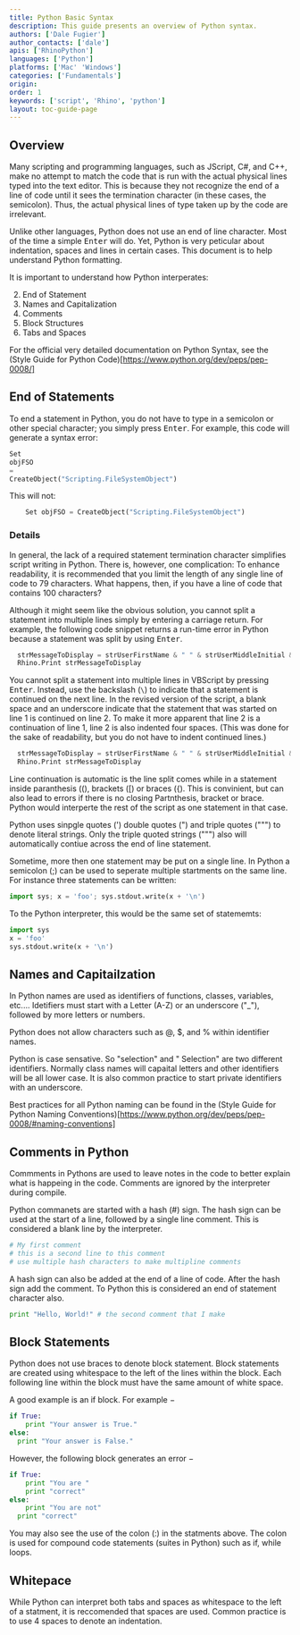 ```yaml
---
title: Python Basic Syntax
description: This guide presents an overview of Python syntax.
authors: ['Dale Fugier']
author_contacts: ['dale']
apis: ['RhinoPython']
languages: ['Python']
platforms: ['Mac' 'Windows']
categories: ['Fundamentals']
origin:
order: 1
keywords: ['script', 'Rhino', 'python']
layout: toc-guide-page
---
```


 
## Overview

Many scripting and programming languages, such as JScript, C#, and C++, make no attempt to match the code that is run with the actual physical lines typed into the text editor.  This is because they not recognize the end of a line of code until it sees the termination character (in these cases, the semicolon).  Thus, the actual physical lines of type taken up by the code are irrelevant.

Unlike other languages, Python does not use an end of line character. Most of the time a simple <kbd>Enter</kbd> will do. Yet, Python is very peticular about indentation, spaces and lines in certain cases.  This document is to help understand Python formatting. 

It is important to understand how Python interperates:

2. End of Statement
1. Names and Capitalization
2. Comments
3. Block Structures
4. Tabs and Spaces

For the official very detailed documentation on Python Syntax, see the (Style Guide for Python Code)[https://www.python.org/dev/peps/pep-0008/]

## End of Statements

To end a statement in Python, you do not have to type in a semicolon or other special character; you simply press <kbd>Enter</kbd>.  For example, this code will generate a syntax error:

```python
Set
objFSO
=
CreateObject("Scripting.FileSystemObject")
```

This will not:

```python
	Set objFSO = CreateObject("Scripting.FileSystemObject")
```

### Details

In general, the lack of a required statement termination character simplifies script writing in Python.  There is, however, one complication: To enhance readability, it is recommended that you limit the length of any single line of code to 79 characters.  What happens, then, if you have a line of code that contains 100 characters?

Although it might seem like the obvious solution, you cannot split a statement into multiple lines simply by entering a carriage return. For example, the following code snippet returns a run-time error in Python because a statement was split by using <kbd>Enter</kbd>.

```python
  strMessageToDisplay = strUserFirstName & " " & strUserMiddleInitial & " " & strUserLastName
  Rhino.Print strMessageToDisplay
```

You cannot split a statement into multiple lines in VBScript by pressing <kbd>Enter</kbd>. Instead, use the backslash (`\`) to indicate that a statement is continued on the next line.  In the revised version of the script, a blank space and an underscore indicate that the statement that was started on line 1 is continued on line 2.  To make it more apparent that line 2 is a continuation of line 1, line 2 is also indented four spaces.  (This was done for the sake of readability, but you do not have to indent continued lines.)

```python
  strMessageToDisplay = strUserFirstName & " " & strUserMiddleInitial & " " \ & strUserLastName
  Rhino.Print strMessageToDisplay
```

Line continuation is automatic is the line split comes while in a statement inside paranthesis ((), brackets ([) or braces ({).  This is convinient, but can also lead to errors if there is no closing Partnthesis, bracket or brace.  Python would interperte the rest of the script as one statement in that case.

Python uses sinpgle quotes (') double quotes (") and triple quotes (""") to denote literal strings.  Only the triple quoted strings (""") also will automatically contiue across the end of line statement.

Sometime, more then one statement may be put on a single line.  In Python a semicolon (;) can be used to seperate multiple startments on the same line.  For instance three statements can be written:

```python
import sys; x = 'foo'; sys.stdout.write(x + '\n')
```

To the Python interpreter, this would be the same set of statememts:

```python
import sys
x = 'foo'
sys.stdout.write(x + '\n')
```

## Names and Capitailzation

In Python names are used as identifiers of functions, classes, variables, etc....  Idetifiers must start with a Letter (A-Z) or an underscore ("_"), followed by more letters or numbers.

Python does not allow characters such as @, $, and % within identifier names.

Python is case sensative.  So "selection" and " Selection" are two different identifiers. Normally class names will capaital letters and other identifiers will be all lower case.  It is also common practice to start private identifiers with an underscore.

Best practices for all Python naming can be found in the (Style Guide for Python Naming Conventions)[https://www.python.org/dev/peps/pep-0008/#naming-conventions] 

## Comments in Python

Commments in Pythons are used to leave notes in the code to better explain what is happeing in the code.  Comments are ignored by the interpreter during compile.

Python commanets are started with a hash (#) sign.  The hash sign can be used at the start of a line, followed by a single line comment.  This is considered a blank line by the interpreter.

```python
# My first comment
# this is a second line to this comment
# use multiple hash characters to make multipline comments
```
A hash sign can also be added at the end of a line of code.  After the hash sign add the comment.  To Python this is considered an end of statement character also.

```python
print "Hello, World!" # the second comment that I make
```

## Block Statements

Python does not use braces to denote block statement.  Block statements are created using whitespace to the left of the lines within the block.  Each following line within the block must have the same amount of white space.

A good example is an if block. For example −

```python
if True:
    print "Your answer is True."
else:
  print "Your answer is False."
```

However, the following block generates an error −

```python
if True:
    print "You are "
    print "correct"
else:
    print "You are not"
  print "correct"
```  

You may also see the use of the colon (:) in the statments above. The colon is used for compound code statements (suites in Python) such as if, while loops.

## Whitepace

While Python can interpret both tabs and spaces as whitespace to the left of a statment, it is reccomended that spaces are used.  Common practice is to use 4 spaces to denote an indentation. 
